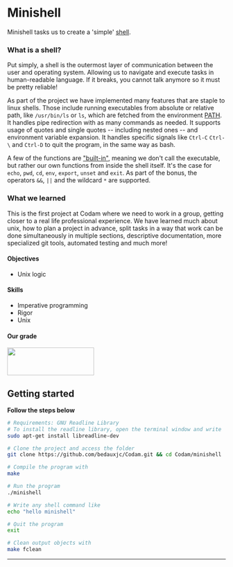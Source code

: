 # Minishell

Minishell tasks us to create a 'simple' [shell](https://en.wikipedia.org/wiki/Shell_(computing)). 

### What is a shell?
Put simply, a shell is the outermost layer of communication between the user and operating system. Allowing us to navigate and execute tasks in human-readable language. If it breaks, you cannot talk anymore so it must be pretty reliable!

As part of the project we have implemented many features that are staple to linux shells. Those include running executables from absolute or relative path, like `/usr/bin/ls` or `ls`, which are fetched from the environment [PATH](https://en.wikipedia.org/wiki/PATH_(variable)). It handles pipe redirection with as many commands as needed. It supports usage of quotes and single quotes -- including nested ones -- and environment variable expansion. It handles specific signals like ``Ctrl-C`` ``Ctrl-\`` and ``Ctrl-D`` to quit the program, in the same way as bash.

A few of the functions are ["built-in"](https://whimsical.com/minishell-R7ozXMj4gLMiR1nmeYoxDY@VsSo8s35VFfYzEkkZTzB7Q), meaning we don't call the executable, but rather our own functions from inside the shell itself. It's the case for ``echo``, ``pwd``, ``cd``, ``env``, ``export``, ``unset`` and ``exit``. As part of the bonus, the operators ``&&``, ``||`` and the wildcard ``*`` are supported.

### What we learned
This is the first project at Codam where we need to work in a group, getting closer to a real life professional experience. We have learned much about unix, how to plan a project in advance, split tasks in a way that work can be done simultaneously in multiple sections, descriptive documentation, more specialized git tools, automated testing and much more!

#### Objectives
- Unix logic

#### Skills
- Imperative programming
- Rigor
- Unix

#### Our grade
<img src="../img/score125.png" width="200" height="64"/>

## Getting started
**Follow the steps below**
```bash
# Requirements: GNU Readline Library
# To install the readline library, open the terminal window and write
sudo apt-get install libreadline-dev

# Clone the project and access the folder
git clone https://github.com/bedauxjc/Codam.git && cd Codam/minishell

# Compile the program with
make

# Run the program
./minishell

# Write any shell command like
echo "hello minishell"

# Quit the program
exit

# Clean output objects with
make fclean

```

---


